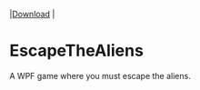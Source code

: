 |[Download](https://github.com/rjpadilla/EscapeTheAliens/raw/master/Escape%20the%20Aliens!/bin/Debug/Escape%20the%20Aliens!.exe) |

# EscapeTheAliens
A WPF game where you must escape the aliens.
